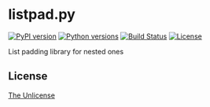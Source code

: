 # listpad.py

[![PyPI version](https://badge.fury.io/py/listpad.svg)](https://badge.fury.io/py/listpad)
[![Python versions](https://img.shields.io/pypi/pyversions/listpad.svg)](setup.py)
[![Build Status](https://travis-ci.org/raviqqe/listpad.py.svg?branch=master)](https://travis-ci.org/raviqqe/listpad.py)
[![License](https://img.shields.io/badge/license-unlicense-lightgray.svg)](https://unlicense.org)

List padding library for nested ones


## License

[The Unlicense](https://unlicense.org)
